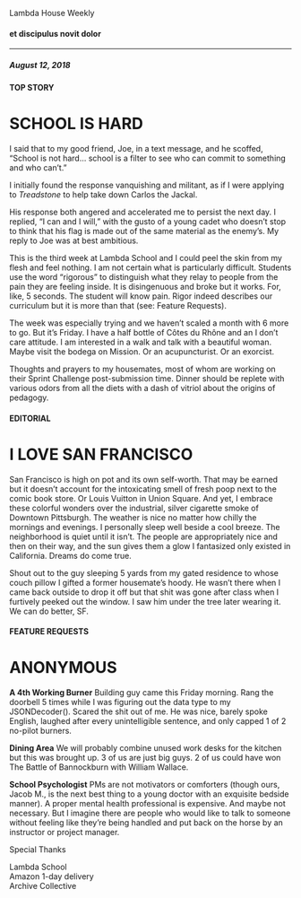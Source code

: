 
Lambda House Weekly
#### et discipulus novit dolor

---

##### August 12, 2018

#### TOP STORY

# SCHOOL IS HARD

I said that to my good friend, Joe, in a text message, and he scoffed, “School is not hard… school is a filter to see who can commit to something and who can’t.”

I initially found the response vanquishing and militant, as if I were applying to _Treadstone_ to help take down Carlos the Jackal.

His response both angered and accelerated me to persist the next day. I replied, “I can and I will,” with the gusto of a young cadet who doesn’t stop to think that his flag is made out of the same material as the enemy’s. My reply to Joe was at best ambitious.

This is the third week at Lambda School and I could peel the skin from my flesh and feel nothing. I am not certain what is particularly difficult. Students use the word “rigorous” to distinguish what they relay to people from the pain they are feeling inside. It is disingenuous and broke but it works. For, like, 5 seconds. The student will know pain. Rigor indeed describes our curriculum but it is more than that (see: Feature Requests).

The week was especially trying and we haven’t scaled a month with 6 more to go. But it’s Friday. I have a half bottle of Côtes du Rhône and an I don’t care attitude. I am interested in a walk and talk with a beautiful woman. Maybe visit the bodega on Mission. Or an acupuncturist. Or an exorcist.

Thoughts and prayers to my housemates, most of whom are working on their Sprint Challenge post-submission time. Dinner should be replete with various odors from all the diets with a dash of vitriol about the origins of pedagogy.     

#### EDITORIAL

# I LOVE SAN FRANCISCO

San Francisco is high on pot and its own self-worth. That may be earned but it doesn’t account for the intoxicating smell of fresh poop next to the comic book store. Or Louis Vuitton in Union Square. And yet, I embrace these colorful wonders over the industrial, silver cigarette smoke of Downtown Pittsburgh.
The weather is nice no matter how chilly the mornings and evenings. I personally sleep well beside a cool breeze. The neighborhood is quiet until it isn’t. The people are appropriately nice and then on their way, and the sun gives them a glow I fantasized only existed in California. Dreams do come true.

Shout out to the guy sleeping 5 yards from my gated residence to whose couch pillow I gifted a former housemate’s hoody. He wasn’t there when I came back outside to drop it off but that shit was gone after class when I furtively peeked out the window. I saw him under the tree later wearing it. We can do better, SF.   

#### FEATURE REQUESTS

# ANONYMOUS

**A 4th Working Burner** Building guy came this Friday morning. Rang the doorbell 5 times while I was figuring out the data type to my JSONDecoder(). Scared the shit out of me. He was nice, barely spoke English, laughed after every unintelligible sentence, and only capped 1 of 2 no-pilot burners.

**Dining Area** We will probably combine unused work desks for the kitchen but this was brought up. 3 of us are just big guys. 2 of us could have won The Battle of Bannockburn with William Wallace.

**School Psychologist** PMs are not motivators or comforters (though ours, Jacob M., is the next best thing to a young doctor with an exquisite bedside manner). A proper mental health professional is expensive. And maybe not necessary. But I imagine there are people who would like to talk to someone without feeling like they’re being handled and put back on the horse by an instructor or project manager.



Special Thanks

Lambda School
<br>
Amazon 1-day delivery
<br>
Archive Collective
